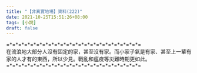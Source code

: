 ```yaml
---
title: "【非真實地場】資料(222)"
date: 2021-10-25T15:51:26+08:00
tags: [小說]
draft: false
---
```


=\*=\*=\*=\*=\*=\*=\*=\*=\*=\*=\*=\*=\*=\*=\*=\*=\*=\*=\*=\*=\*=\*=  
在流浪地大部分人沒有固定的家，甚至沒有家。而小家子氣是有家、甚至上一輩有家的人才有的東西，所以少見。戰亂和瘟疫等災難時期更如此。  
=\*=\*=\*=\*=\*=\*=\*=\*=\*=\*=\*=\*=\*=\*=\*=\*=\*=\*=\*=\*=\*=\*=  
